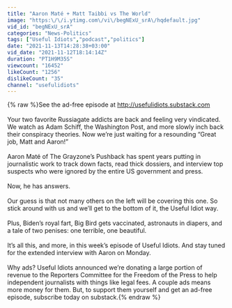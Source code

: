 ```yaml
---
title: "Aaron Maté + Matt Taibbi vs The World"
image: "https:\/\/i.ytimg.com\/vi\/begNExU_srA\/hqdefault.jpg"
vid_id: "begNExU_srA"
categories: "News-Politics"
tags: ["Useful Idiots","podcast","politics"]
date: "2021-11-13T14:28:38+03:00"
vid_date: "2021-11-12T18:14:14Z"
duration: "PT1H9M35S"
viewcount: "16452"
likeCount: "1256"
dislikeCount: "35"
channel: "usefulidiots"
---
```

{% raw %}See the ad-free episode at <a rel="nofollow" target="blank" href="http://usefulidiots.substack.com">http://usefulidiots.substack.com</a><br /><br />Your two favorite Russiagate addicts are back and feeling very vindicated. We watch as Adam Schiff, the Washington Post, and more slowly inch back their conspiracy theories. Now we’re just waiting for a resounding “Great job, Matt and Aaron!”<br /><br />Aaron Maté of The Grayzone’s Pushback has spent years putting in journalistic work to track down facts, read thick dossiers, and interview top suspects who were ignored by the entire US government and press.<br /><br />Now, he has answers.<br /><br />Our guess is that not many others on the left will be covering this one. So stick around with us and we’ll get to the bottom of it, the Useful Idiot way.<br /><br />Plus, Biden’s royal fart, Big Bird gets vaccinated, astronauts in diapers, and a tale of two penises: one terrible, one beautiful.<br /><br />It’s all this, and more, in this week’s episode of Useful Idiots. And stay tuned for the extended interview with Aaron on Monday.<br /><br />Why ads? Useful Idiots announced we’re donating a large portion of revenue to the Reporters Committee for the Freedom of the Press to help independent journalists with things like legal fees. A couple ads means more money for them. But, to support them yourself and get an ad-free episode, subscribe today on substack.{% endraw %}
